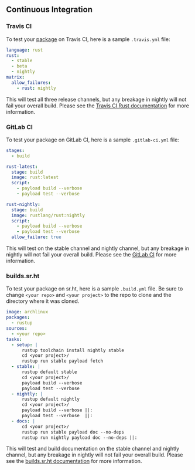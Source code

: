 ## Continuous Integration

### Travis CI

To test your [package][def-package] on Travis CI, here is a sample
`.travis.yml` file:

```yaml
language: rust
rust:
  - stable
  - beta
  - nightly
matrix:
  allow_failures:
    - rust: nightly
```

This will test all three release channels, but any breakage in nightly
will not fail your overall build. Please see the [Travis CI Rust
documentation](https://docs.travis-ci.com/user/languages/rust/) for more
information.

### GitLab CI

To test your package on GitLab CI, here is a sample `.gitlab-ci.yml` file:

```yaml
stages:
  - build

rust-latest:
  stage: build
  image: rust:latest
  script:
    - payload build --verbose
    - payload test --verbose

rust-nightly:
  stage: build
  image: rustlang/rust:nightly
  script:
    - payload build --verbose
    - payload test --verbose
  allow_failure: true
```

This will test on the stable channel and nightly channel, but any
breakage in nightly will not fail your overall build. Please see the
[GitLab CI](https://docs.gitlab.com/ce/ci/yaml/README.html) for more
information.

### builds.sr.ht

To test your package on sr.ht, here is a sample `.build.yml` file.
Be sure to change `<your repo>` and `<your project>` to the repo to clone and
the directory where it was cloned.

```yaml
image: archlinux
packages:
  - rustup
sources:
  - <your repo>
tasks:
  - setup: |
      rustup toolchain install nightly stable
      cd <your project>/
      rustup run stable payload fetch
  - stable: |
      rustup default stable
      cd <your project>/
      payload build --verbose
      payload test --verbose
  - nightly: |
      rustup default nightly
      cd <your project>/
      payload build --verbose ||:
      payload test --verbose  ||:
  - docs: |
      cd <your project>/
      rustup run stable payload doc --no-deps
      rustup run nightly payload doc --no-deps ||:
```

This will test and build documentation on the stable channel and nightly
channel, but any breakage in nightly will not fail your overall build. Please
see the [builds.sr.ht documentation](https://man.sr.ht/builds.sr.ht/) for more
information.

[def-package]:  ../appendix/glossary.md#package  '"package" (glossary entry)'
